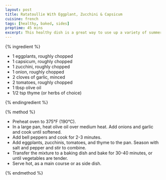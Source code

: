 ```yaml
---
layout: post
title: Ratatoullie With Eggplant, Zucchini & Capsicum
cuisine: french
tags: [healthy, baked, sides]
preptime: 45 mins
excerpt: This healthy dish is a great way to use up a variety of summer vegetables.
---
```


{% ingredient %}

- 1 eggplants, roughly chopped
- 1 capsicum, roughly chopped
- 1 zucchini, roughly chopped
- 1 onion, roughly chopped
- 2 cloves of garlic, minced
- 2 tomatoes, roughly chopped
- 1 tbsp olive oil
- 1/2 tsp thyme (or herbs of choice)

{% endingredient %}

{% method %}

- Preheat oven to 375°F (190°C).
- In a large pan, heat olive oil over medium heat. Add onions and garlic and cook until softened.
- Add bell peppers and cook for 2-3 minutes.
- Add eggplants, zucchinis, tomatoes, and thyme to the pan. Season with salt and pepper and stir to combine.
- Transfer the mixture to a baking dish and bake for 30-40 minutes, or until vegetables are tender.
- Serve hot, as a main course or as side dish.

{% endmethod %}